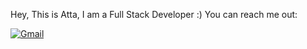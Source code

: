 Hey, This is Atta, I am a Full Stack Developer :)
You can reach me out:


[![Gmail](https://img.shields.io/badge/Gmail-%23d9534f?style=for-the-badge&logo=gmail&logoColor=white)](mailto:ataurrab56@gmail.com)

<!---
AtaUrrab/AtaUrrab is a ✨ special ✨ repository because its `README.md` (this file) appears on your GitHub profile.
You can click the Preview link to take a look at your changes.
--->
